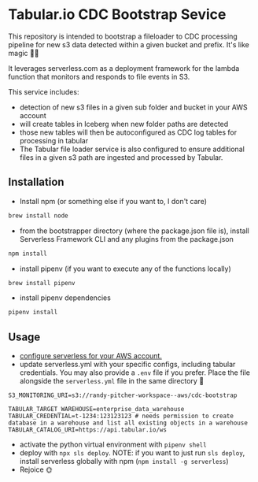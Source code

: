 # Tabular.io CDC Bootstrap Sevice
This repository is intended to bootstrap a fileloader to CDC processing pipeline for new s3 data detected within a given bucket and prefix. It's like magic 🌙✨

It leverages serverless.com as a deployment framework for the lambda function that monitors and responds to file events in S3.

This service includes:
- detection of new s3 files in a given sub folder and bucket in your AWS account
- will create tables in Iceberg when new folder paths are detected
- those new tables will then be autoconfigured as CDC log tables for processing in tabular
- The Tabular file loader service is also configured to ensure additional files in a given s3 path are ingested and processed by Tabular.


## Installation
- Install npm (or something else if you want to, I don't care)
```sh
brew install node
```
- from the bootstrapper directory (where the package.json file is), install Serverless Framework CLI and any plugins from the package.json
```sh
npm install
```
- install pipenv (if you want to execute any of the functions locally)
```sh
brew install pipenv
```
- install pipenv dependencies 
```sh
pipenv install
```

## Usage
- [configure serverless for your AWS account.](https://www.serverless.com/framework/docs/providers/aws/guide/credentials)
- update serverless.yml with your specific configs, including tabular credentials. You may also provide a `.env` file if you prefer. Place the file alongside the `serverless.yml` file in the same directory 💪
```.env
S3_MONITORING_URI=s3://randy-pitcher-workspace--aws/cdc-bootstrap

TABULAR_TARGET_WAREHOUSE=enterprise_data_warehouse
TABULAR_CREDENTIAL=t-1234:123123123 # needs permission to create database in a warehouse and list all existing objects in a warehouse
TABULAR_CATALOG_URI=https://api.tabular.io/ws
```
- activate the python virtual environment with `pipenv shell`
- deploy with `npx sls deploy`. NOTE: if you want to just run `sls deploy`, install serverless globally with npm (`npm install -g serverless`)
- Rejoice 🌞